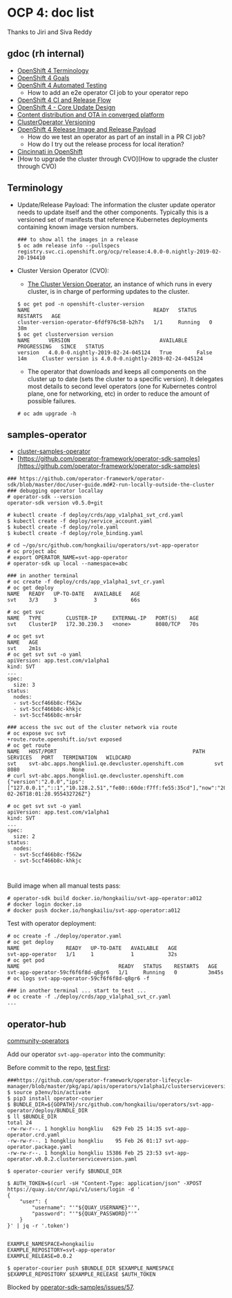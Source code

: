 # OCP 4: doc list

Thanks to Jiri and Siva Reddy

## gdoc (rh internal)

* [OpenShift 4 Terminology](https://docs.google.com/document/d/1bRuZcLzgK3w-nVABu3ylu_37XTtsG-255hFJ7Zh8-lI/edit)
* [OpenShift 4 Goals](https://docs.google.com/document/d/16JwTljY3lD3J7j-BHJByu117dRyCx03hY5exPfKMKJE/edit?ts=5b98e90d#)
* [OpenShift 4 Automated Testing](https://docs.google.com/document/d/1sn_r8QwchNLnOJRpg4M4shWzYSQ3Aif2KEIXl37JP6Q/edit)
    * How to add an e2e operator CI job to your operator repo
* [OpenShift 4 CI and Release Flow
](https://docs.google.com/document/d/1PAHSF86Un6CdG7STX-vIGbrgjVTnVpDOSBplos0U8Rk/edit?ts=5ba3d3e3)
* [OpenShift 4 - Core Update Design](https://docs.google.com/document/d/1SoIcId9VjbgXtOJ1PK1qP6uz79Qyf0AgobubnxAo9M8)
* [Content distribution and OTA in converged platform](https://docs.google.com/document/d/19nqtRuyEf1qxqxlcINkp6RNNdXjg4gX6xaGX5cUfEdM/edit)
* [ClusterOperator Versioning](https://docs.google.com/document/d/1YV_rJ6qR46_DV1s6RwobTYHX0CCE4CIBnt_VRPtN8Nw/edit#heading=h.j35cxjc8vibg)
* [OpenShift 4 Release Image and Release Payload](https://docs.google.com/document/d/1CGZVEyuloZ9oD4NUArW6dnEpi0WFc6BP2tqPSwFZTCY/edit#heading=h.1zgrwxmpgxbr)
    * How do we test an operator as part of an install in a PR CI job?
    * How do I try out the release process for local iteration?
* [Cincinnati in OpenShift](https://docs.google.com/document/d/1TMV_1qNMmobhFfV0iVY67Bv9c-9woUWtxDRk4vb5m-U/edit#heading=h.du4f4lkqahc8)
* [How to upgrade the cluster through CVO](How to upgrade the cluster through CVO)

## Terminology

* Update/Release Payload: The information the cluster update operator needs to update itself and the other components.  Typically this is a versioned set of manifests that reference Kubernetes deployments containing known image version numbers.

    ```
    ### to show all the images in a release
    $ oc adm release info --pullspecs registry.svc.ci.openshift.org/ocp/release:4.0.0-0.nightly-2019-02-20-194410
    ```


* Cluster Version Operator (CVO): 

    * [The Cluster Version Operator](https://github.com/openshift/cluster-version-operator/), an instance of which runs in every cluster, is in charge of performing updates to the cluster.

    ```
    $ oc get pod -n openshift-cluster-version
    NAME                                        READY   STATUS    RESTARTS   AGE
    cluster-version-operator-6fdf976c58-b2h7s   1/1     Running   0          38m
    $ oc get clusterversion version 
    NAME      VERSION                             AVAILABLE   PROGRESSING   SINCE   STATUS
    version   4.0.0-0.nightly-2019-02-24-045124   True        False         14m     Cluster version is 4.0.0-0.nightly-2019-02-24-045124

    ```

    * The operator that downloads and keeps all components on the cluster up to date (sets the cluster to a specific version). It delegates most details to second level operators (one for Kubernetes control plane, one for networking, etc) in order to reduce the amount of possible failures.

    ```
    # oc adm upgrade -h

    ```

## samples-operator

* [cluster-samples-operator](https://github.com/openshift/cluster-samples-operator)
* [https://github.com/operator-framework/operator-sdk-samples](https://github.com/operator-framework/operator-sdk-samples)


```
### https://github.com/operator-framework/operator-sdk/blob/master/doc/user-guide.md#2-run-locally-outside-the-cluster
### debugging operator locallay
# operator-sdk --version
operator-sdk version v0.5.0+git

# kubectl create -f deploy/crds/app_v1alpha1_svt_crd.yaml 
$ kubectl create -f deploy/service_account.yaml
$ kubectl create -f deploy/role.yaml
$ kubectl create -f deploy/role_binding.yaml

# cd ~/go/src/github.com/hongkailiu/operators/svt-app-operator
# oc project abc
# export OPERATOR_NAME=svt-app-operator
# operator-sdk up local --namespace=abc

### in another terminal
# oc create -f deploy/crds/app_v1alpha1_svt_cr.yaml 
# oc get deploy 
NAME   READY   UP-TO-DATE   AVAILABLE   AGE
svt    3/3     3            3           66s

# oc get svc
NAME   TYPE        CLUSTER-IP     EXTERNAL-IP   PORT(S)    AGE
svt    ClusterIP   172.30.230.3   <none>        8080/TCP   70s

# oc get svt
NAME   AGE
svt    2m1s
# oc get svt svt -o yaml
apiVersion: app.test.com/v1alpha1
kind: SVT
...
spec:
  size: 3
status:
  nodes:
  - svt-5ccf466b8c-f562w
  - svt-5ccf466b8c-khkjc
  - svt-5ccf466b8c-mrs4r

### access the svc out of the cluster network via route
# oc expose svc svt
+route.route.openshift.io/svt exposed
# oc get route
NAME   HOST/PORT                                            PATH   SERVICES   PORT   TERMINATION   WILDCARD
svt    svt-abc.apps.hongkliu1.qe.devcluster.openshift.com          svt        8080                 None
# curl svt-abc.apps.hongkliu1.qe.devcluster.openshift.com
{"version":"2.0.0","ips":["127.0.0.1","::1","10.128.2.51","fe80::60de:f7ff:fe55:35cd"],"now":"2019-02-26T18:01:28.955432726Z"}

# oc get svt svt -o yaml
apiVersion: app.test.com/v1alpha1
kind: SVT
...
spec:
  size: 2
status:
  nodes:
  - svt-5ccf466b8c-f562w
  - svt-5ccf466b8c-khkjc



```

Build image when all manual tests pass:

```
# operator-sdk build docker.io/hongkailiu/svt-app-operator:a012
# docker login docker.io
# docker push docker.io/hongkailiu/svt-app-operator:a012

```

Test with operator deployment:

```
# oc create -f ./deploy/operator.yaml
# oc get deploy
NAME               READY   UP-TO-DATE   AVAILABLE   AGE
svt-app-operator   1/1     1            1           32s
# oc get pod
NAME                                READY   STATUS    RESTARTS   AGE
svt-app-operator-59cf6f6f8d-q8gr6   1/1     Running   0          3m45s
# oc logs svt-app-operator-59cf6f6f8d-q8gr6 -f

### in another terminal ... start to test ...
# oc create -f ./deploy/crds/app_v1alpha1_svt_cr.yaml
...

```

## operator-hub

[community-operators](https://github.com/operator-framework/community-operators)

Add our operator `svt-app-operator` into the community:

Before commit to the repo, [test first](https://github.com/operator-framework/community-operators/blob/master/docs/testing-operators.md):

```
###https://github.com/operator-framework/operator-lifecycle-manager/blob/master/pkg/api/apis/operators/v1alpha1/clusterserviceversion_types.go
$ source p3env/bin/activate
$ pip3 install operator-courier
$ BUNDLE_DIR=${GOPATH}/src/github.com/hongkailiu/operators/svt-app-operator/deploy/BUNDLE_DIR
$ ll $BUNDLE_DIR
total 24
-rw-rw-r--. 1 hongkliu hongkliu   629 Feb 25 14:35 svt-app-operator.crd.yaml
-rw-rw-r--. 1 hongkliu hongkliu    95 Feb 26 01:17 svt-app-operator.package.yaml
-rw-rw-r--. 1 hongkliu hongkliu 15386 Feb 25 23:53 svt-app-operator.v0.0.2.clusterserviceversion.yaml

$ operator-courier verify $BUNDLE_DIR

$ AUTH_TOKEN=$(curl -sH "Content-Type: application/json" -XPOST https://quay.io/cnr/api/v1/users/login -d '
{
    "user": {
        "username": "'"${QUAY_USERNAME}"'",
        "password": "'"${QUAY_PASSWORD}"'"
    }
}' | jq -r '.token')


EXAMPLE_NAMESPACE=hongkailiu
EXAMPLE_REPOSITORY=svt-app-operator
EXAMPLE_RELEASE=0.0.2

$ operator-courier push $BUNDLE_DIR $EXAMPLE_NAMESPACE $EXAMPLE_REPOSITORY $EXAMPLE_RELEASE $AUTH_TOKEN

```

Blocked by [operator-sdk-samples/issues/57](https://github.com/operator-framework/operator-sdk-samples/issues/57).